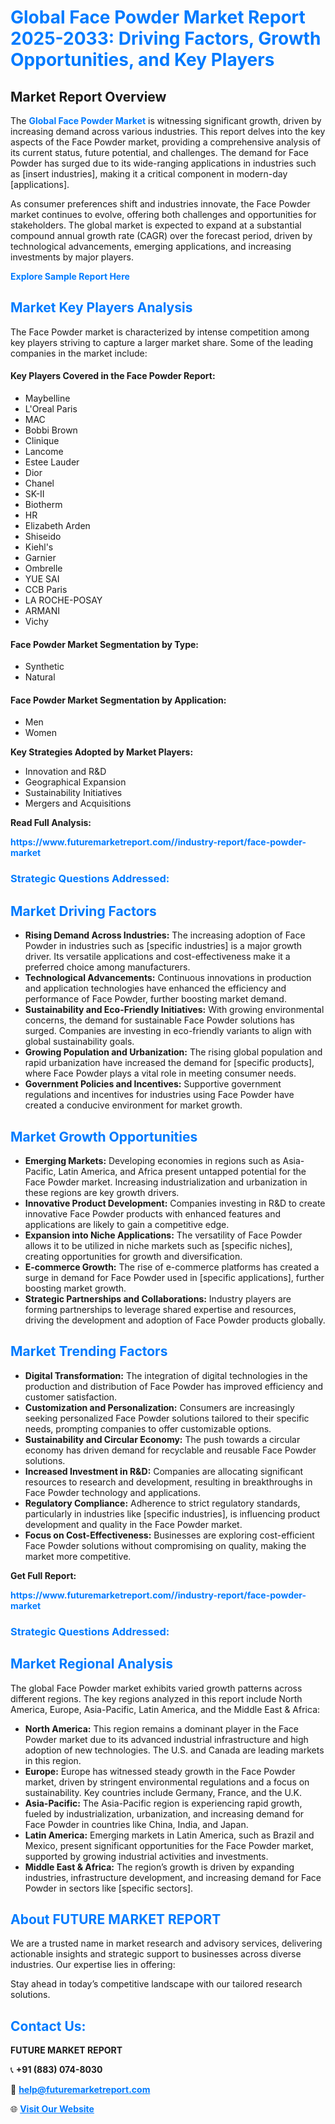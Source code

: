 <h1 style="color: #007BFF;">Global Face Powder Market Report 2025-2033: Driving Factors, Growth Opportunities, and Key Players</h1>

<section id="overview">
<h2>Market Report Overview</h2>
<p>The <a href="https://www.futuremarketreport.com//industry-report/face-powder-market" style="color: #007BFF; text-decoration: none;"><strong>Global Face Powder Market</strong></a> is witnessing significant growth, driven by increasing demand across various industries. This report delves into the key aspects of the Face Powder market, providing a comprehensive analysis of its current status, future potential, and challenges. The demand for Face Powder has surged due to its wide-ranging applications in industries such as [insert industries], making it a critical component in modern-day [applications].</p>
<p>As consumer preferences shift and industries innovate, the Face Powder market continues to evolve, offering both challenges and opportunities for stakeholders. The global market is expected to expand at a substantial compound annual growth rate (CAGR) over the forecast period, driven by technological advancements, emerging applications, and increasing investments by major players.</p>
</section>

<section id="overview">
<p><a href="https://www.futuremarketreport.com//request-sample/reportId=52217" style="color: #007BFF; text-decoration: none;"><strong>Explore Sample Report Here</strong></a></p>
</section>

<section id="key-players">
<h2 style="color: #007BFF;">Market Key Players Analysis</h2>
<p>The Face Powder market is characterized by intense competition among key players striving to capture a larger market share. Some of the leading companies in the market include:</p>
<h4>Key Players Covered in the Face Powder Report:</h4>
<ul><li>Maybelline</li><li>L&#039;Oreal Paris</li><li>MAC</li><li>Bobbi Brown</li><li>Clinique</li><li>Lancome</li><li>Estee Lauder</li><li>Dior</li><li>Chanel</li><li>SK-II</li><li>Biotherm</li><li>HR</li><li>Elizabeth Arden</li><li>Shiseido</li><li>Kiehl&#039;s</li><li>Garnier</li><li>Ombrelle</li><li>YUE SAI</li><li>CCB Paris</li><li>LA ROCHE-POSAY</li><li>ARMANI</li><li>Vichy</li></ul>
<h4>Face Powder Market Segmentation by Type:</h4>
<ul><li>Synthetic</li><li>Natural</li></ul>

<h4>Face Powder Market Segmentation by Application:</h4>
<ul><li>Men</li><li>Women</li></ul>
<p><strong>Key Strategies Adopted by Market Players:</strong></p>
<ul>
<li>Innovation and R&D</li>
<li>Geographical Expansion</li>
<li>Sustainability Initiatives</li>
<li>Mergers and Acquisitions</li>
</ul>
</section>

<section>
<p><strong>Read Full Analysis: </strong></p><a href="https://www.futuremarketreport.com//industry-report/face-powder-market" style="color: #007BFF; text-decoration: none;"><strong>https://www.futuremarketreport.com//industry-report/face-powder-market</strong></a>
<h3 style="color: #007BFF;">Strategic Questions Addressed:</h3>
</section>

<section id="driving-factors">
<h2 style="color: #007BFF;">Market Driving Factors</h2>
<ul>
<li><strong>Rising Demand Across Industries:</strong> The increasing adoption of Face Powder in industries such as [specific industries] is a major growth driver. Its versatile applications and cost-effectiveness make it a preferred choice among manufacturers.</li>
<li><strong>Technological Advancements:</strong> Continuous innovations in production and application technologies have enhanced the efficiency and performance of Face Powder, further boosting market demand.</li>
<li><strong>Sustainability and Eco-Friendly Initiatives:</strong> With growing environmental concerns, the demand for sustainable Face Powder solutions has surged. Companies are investing in eco-friendly variants to align with global sustainability goals.</li>
<li><strong>Growing Population and Urbanization:</strong> The rising global population and rapid urbanization have increased the demand for [specific products], where Face Powder plays a vital role in meeting consumer needs.</li>
<li><strong>Government Policies and Incentives:</strong> Supportive government regulations and incentives for industries using Face Powder have created a conducive environment for market growth.</li>
</ul>
</section>

<section id="growth-opportunities">
<h2 style="color: #007BFF;">Market Growth Opportunities</h2>
<ul>
<li><strong>Emerging Markets:</strong> Developing economies in regions such as Asia-Pacific, Latin America, and Africa present untapped potential for the Face Powder market. Increasing industrialization and urbanization in these regions are key growth drivers.</li>
<li><strong>Innovative Product Development:</strong> Companies investing in R&D to create innovative Face Powder products with enhanced features and applications are likely to gain a competitive edge.</li>
<li><strong>Expansion into Niche Applications:</strong> The versatility of Face Powder allows it to be utilized in niche markets such as [specific niches], creating opportunities for growth and diversification.</li>
<li><strong>E-commerce Growth:</strong> The rise of e-commerce platforms has created a surge in demand for Face Powder used in [specific applications], further boosting market growth.</li>
<li><strong>Strategic Partnerships and Collaborations:</strong> Industry players are forming partnerships to leverage shared expertise and resources, driving the development and adoption of Face Powder products globally.</li>
</ul>
</section>

<section id="trending-factors">
<h2 style="color: #007BFF;">Market Trending Factors</h2>
<ul>
<li><strong>Digital Transformation:</strong> The integration of digital technologies in the production and distribution of Face Powder has improved efficiency and customer satisfaction.</li>
<li><strong>Customization and Personalization:</strong> Consumers are increasingly seeking personalized Face Powder solutions tailored to their specific needs, prompting companies to offer customizable options.</li>
<li><strong>Sustainability and Circular Economy:</strong> The push towards a circular economy has driven demand for recyclable and reusable Face Powder solutions.</li>
<li><strong>Increased Investment in R&D:</strong> Companies are allocating significant resources to research and development, resulting in breakthroughs in Face Powder technology and applications.</li>
<li><strong>Regulatory Compliance:</strong> Adherence to strict regulatory standards, particularly in industries like [specific industries], is influencing product development and quality in the Face Powder market.</li>
<li><strong>Focus on Cost-Effectiveness:</strong> Businesses are exploring cost-efficient Face Powder solutions without compromising on quality, making the market more competitive.</li>
</ul>
</section>

<section>
<p><strong>Get Full Report: </strong></p><a href="https://www.futuremarketreport.com//industry-report/face-powder-market" style="color: #007BFF; text-decoration: none;"><strong>https://www.futuremarketreport.com//industry-report/face-powder-market</strong></a>
<h3 style="color: #007BFF;">Strategic Questions Addressed:</h3>
</section>


<section id="regional-analysis">
<h2 style="color: #007BFF;">Market Regional Analysis</h2>
<p>The global Face Powder market exhibits varied growth patterns across different regions. The key regions analyzed in this report include North America, Europe, Asia-Pacific, Latin America, and the Middle East & Africa:</p>
<ul>
<li><strong>North America:</strong> This region remains a dominant player in the Face Powder market due to its advanced industrial infrastructure and high adoption of new technologies. The U.S. and Canada are leading markets in this region.</li>
<li><strong>Europe:</strong> Europe has witnessed steady growth in the Face Powder market, driven by stringent environmental regulations and a focus on sustainability. Key countries include Germany, France, and the U.K.</li>
<li><strong>Asia-Pacific:</strong> The Asia-Pacific region is experiencing rapid growth, fueled by industrialization, urbanization, and increasing demand for Face Powder in countries like China, India, and Japan.</li>
<li><strong>Latin America:</strong> Emerging markets in Latin America, such as Brazil and Mexico, present significant opportunities for the Face Powder market, supported by growing industrial activities and investments.</li>
<li><strong>Middle East & Africa:</strong> The region’s growth is driven by expanding industries, infrastructure development, and increasing demand for Face Powder in sectors like [specific sectors].</li>
</ul>
</section>

<footer>
<h2 style="color: #007BFF;">About FUTURE MARKET REPORT</h2>
<p>We are a trusted name in market research and advisory services, delivering actionable insights and strategic support to businesses across diverse industries. Our expertise lies in offering:</p>

<p>Stay ahead in today’s competitive landscape with our tailored research solutions.</p>

<h2 style="color: #007BFF;">Contact Us:</h2>
<p><strong>FUTURE MARKET REPORT</strong></p>
<p>📞 <strong>+91 (883) 074-8030</strong></p>
<p>📧 <strong><a href="mailto:help@futuremarketreport.com" style="color: #007BFF;">help@futuremarketreport.com</a></strong></p>
<p>🌐 <strong><a href="https://www.futuremarketreport.com/" style="color: #007BFF;">Visit Our Website</a></strong></p>
</footer>